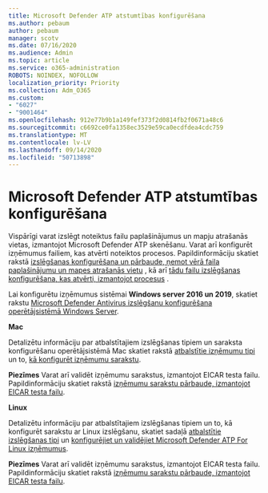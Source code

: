 ```yaml
---
title: Microsoft Defender ATP atstumtības konfigurēšana
ms.author: pebaum
author: pebaum
manager: scotv
ms.date: 07/16/2020
ms.audience: Admin
ms.topic: article
ms.service: o365-administration
ROBOTS: NOINDEX, NOFOLLOW
localization_priority: Priority
ms.collection: Adm_O365
ms.custom:
- "6027"
- "9001464"
ms.openlocfilehash: 912e77b9b1a149fef373f2d0814fb2f0671a48c6
ms.sourcegitcommit: c6692ce0fa1358ec3529e59ca0ecdfdea4cdc759
ms.translationtype: MT
ms.contentlocale: lv-LV
ms.lasthandoff: 09/14/2020
ms.locfileid: "50713898"
---
```

# <a name="configuring-exclusions-for-microsoft-defender-atp-scan"></a>Microsoft Defender ATP atstumtības konfigurēšana

Vispārīgi varat izslēgt noteiktus failu paplašinājumus un mapju atrašanās vietas, izmantojot Microsoft Defender ATP skenēšanu. Varat arī konfigurēt izņēmumus failiem, kas atvērti noteiktos procesos. Papildinformāciju skatiet rakstā [izslēgšanas konfigurēšana un pārbaude, ņemot vērā faila paplašinājumu un mapes atrašanās vietu](https://docs.microsoft.com/windows/security/threat-protection/microsoft-defender-antivirus/configure-extension-file-exclusions-microsoft-defender-antivirus) , kā arī [tādu failu izslēgšanas konfigurēšana, kas atvērti, izmantojot procesus](https://docs.microsoft.com/windows/security/threat-protection/microsoft-defender-antivirus/configure-process-opened-file-exclusions-microsoft-defender-antivirus) .

Lai konfigurētu izņēmumus sistēmai  **Windows server 2016 un 2019**, skatiet rakstu [Microsoft Defender Antivirus izslēgšanu konfigurēšana operētājsistēmā Windows Server](https://docs.microsoft.com/windows/security/threat-protection/microsoft-defender-antivirus/configure-server-exclusions-microsoft-defender-antivirus).

**Mac**

Detalizētu informāciju par atbalstītajiem izslēgšanas tipiem un saraksta konfigurēšanu operētājsistēmā Mac skatiet rakstā [atbalstītie izņēmumu tipi](https://docs.microsoft.com/windows/security/threat-protection/microsoft-defender-atp/mac-exclusions#supported-exclusion-types) un to, [kā konfigurēt izņēmumu sarakstu](https://docs.microsoft.com/windows/security/threat-protection/microsoft-defender-atp/mac-exclusions#how-to-configure-the-list-of-exclusions).

**Piezīmes** Varat arī validēt izņēmumu sarakstus, izmantojot EICAR testa failu. Papildinformāciju skatiet rakstā [izņēmumu sarakstu pārbaude, izmantojot EICAR testa failu](https://docs.microsoft.com/windows/security/threat-protection/microsoft-defender-atp/mac-exclusions#validate-exclusions-lists-with-the-eicar-test-file). 

**Linux**

Detalizētu informāciju par atbalstītajiem izslēgšanas tipiem un to, kā konfigurēt sarakstu ar Linux izslēgšanu, skatiet sadaļā [atbalstītie izslēgšanas tipi](https://docs.microsoft.com/windows/security/threat-protection/microsoft-defender-atp/linux-exclusions#supported-exclusion-types) un [konfigurējiet un validējiet Microsoft Defender ATP For Linux izņēmumus](https://docs.microsoft.com/windows/security/threat-protection/microsoft-defender-atp/linux-exclusions).

**Piezīmes** Varat arī validēt izņēmumu sarakstus, izmantojot EICAR testa failu. Papildinformāciju skatiet rakstā [izņēmumu sarakstu pārbaude, izmantojot EICAR testa failu](https://docs.microsoft.com/windows/security/threat-protection/microsoft-defender-atp/linux-exclusions#validate-exclusions-lists-with-the-eicar-test-file). 
